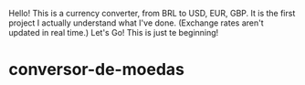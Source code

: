 Hello! This is a currency converter, from BRL to USD, EUR, GBP. It is the first project I actually understand what I've done.
(Exchange rates aren't updated in real time.)
Let's Go! This is just te beginning!
# conversor-de-moedas

